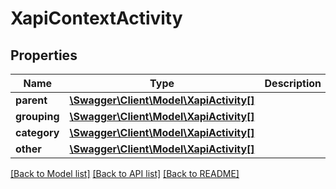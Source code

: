 # XapiContextActivity

## Properties
Name | Type | Description | Notes
------------ | ------------- | ------------- | -------------
**parent** | [**\Swagger\Client\Model\XapiActivity[]**](XapiActivity.md) |  | [optional] 
**grouping** | [**\Swagger\Client\Model\XapiActivity[]**](XapiActivity.md) |  | [optional] 
**category** | [**\Swagger\Client\Model\XapiActivity[]**](XapiActivity.md) |  | [optional] 
**other** | [**\Swagger\Client\Model\XapiActivity[]**](XapiActivity.md) |  | [optional] 

[[Back to Model list]](../README.md#documentation-for-models) [[Back to API list]](../README.md#documentation-for-api-endpoints) [[Back to README]](../README.md)


